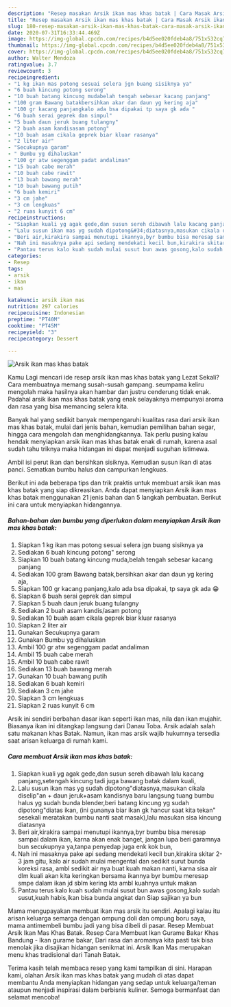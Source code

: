 ```yaml
---
description: "Resep masakan Arsik ikan mas khas batak | Cara Masak Arsik ikan mas khas batak Yang Sempurna"
title: "Resep masakan Arsik ikan mas khas batak | Cara Masak Arsik ikan mas khas batak Yang Sempurna"
slug: 180-resep-masakan-arsik-ikan-mas-khas-batak-cara-masak-arsik-ikan-mas-khas-batak-yang-sempurna
date: 2020-07-31T16:33:44.469Z
image: https://img-global.cpcdn.com/recipes/b4d5ee020fdeb4a8/751x532cq70/arsik-ikan-mas-khas-batak-foto-resep-utama.jpg
thumbnail: https://img-global.cpcdn.com/recipes/b4d5ee020fdeb4a8/751x532cq70/arsik-ikan-mas-khas-batak-foto-resep-utama.jpg
cover: https://img-global.cpcdn.com/recipes/b4d5ee020fdeb4a8/751x532cq70/arsik-ikan-mas-khas-batak-foto-resep-utama.jpg
author: Walter Mendoza
ratingvalue: 3.7
reviewcount: 3
recipeingredient:
- "1 kg ikan mas potong sesuai selera jgn buang sisiknya ya"
- "6 buah kincung potong serong"
- "10 buah batang kincung mudabelah tengah sebesar kacang panjang"
- "100 gram Bawang batakbersihkan akar dan daun yg kering aja"
- "100 gr kacang panjangkalo ada bsa dipakai tp saya gk ada "
- "6 buah serai geprek dan simpul"
- "5 buah daun jeruk buang tulangny"
- "2 buah asam kandisasam potong"
- "10 buah asam cikala geprek biar kluar rasanya"
- "2 liter air"
- "Secukupnya garam"
- " Bumbu yg dihaluskan"
- "100 gr atw segenggam padat andaliman"
- "15 buah cabe merah"
- "10 buah cabe rawit"
- "13 buah bawang merah"
- "10 buah bawang putih"
- "6 buah kemiri"
- "3 cm jahe"
- "3 cm lengkuas"
- "2 ruas kunyit 6 cm"
recipeinstructions:
- "Siapkan kuali yg agak gede,dan susun sereh dibawah lalu kacang panjang,setengah kincung tadi juga bawang batak dalam kuali,"
- "Lalu susun ikan mas yg sudah dipotong&#34;diatasnya,masukan cikala diselip&#34;an + daun jeruk+asam kandisnya baru langsung tuang bumbu halus yg sudah bunda blender,beri batang kincung yg sudah dipotong&#34;diatas ikan, (ini gunanya biar ikan gk hancur saat kita tekan&#34; sesekali meratakan bumbu nanti saat masak),lalu masukan sisa kincung diatasnya"
- "Beri air,kirakira sampai menutupi ikannya,byr bumbu bisa meresap sampai dalam ikan, karna akan enak banget, jangan lupa beri garamnya bun secukupnya ya,tanpa penyedap juga enk kok bun,"
- "Nah ini masaknya pake api sedang mendekati kecil bun,kirakira skitar 2-3 jam gitu, kalo air sudah mulai mengental dan sedikit surut bunda koreksi rasa, ambl sedikit air nya buat kuah makan nanti, karna sisa air dlm kuali akan kita keringkan bersama ikannya byr bumbu meresap smpe dalam ikan jd sblm kering kta ambl kuahnya untuk makan"
- "Pantau terus kalo kuah sudah mulai susut bun awas gosong,kalo sudah susut,kuah habis,ikan bisa bunda angkat dan Siap sajikan ya bun"
categories:
- Resep
tags:
- arsik
- ikan
- mas

katakunci: arsik ikan mas 
nutrition: 297 calories
recipecuisine: Indonesian
preptime: "PT40M"
cooktime: "PT45M"
recipeyield: "3"
recipecategory: Dessert

---
```



![Arsik ikan mas khas batak](https://img-global.cpcdn.com/recipes/b4d5ee020fdeb4a8/751x532cq70/arsik-ikan-mas-khas-batak-foto-resep-utama.jpg)

Kamu Lagi mencari ide resep arsik ikan mas khas batak yang Lezat Sekali? Cara membuatnya memang susah-susah gampang. seumpama keliru mengolah maka hasilnya akan hambar dan justru cenderung tidak enak. Padahal arsik ikan mas khas batak yang enak selayaknya mempunyai aroma dan rasa yang bisa memancing selera kita.

Banyak hal yang sedikit banyak mempengaruhi kualitas rasa dari arsik ikan mas khas batak, mulai dari jenis bahan, kemudian pemilihan bahan segar, hingga cara mengolah dan menghidangkannya. Tak perlu pusing kalau hendak menyiapkan arsik ikan mas khas batak enak di rumah, karena asal sudah tahu triknya maka hidangan ini dapat menjadi suguhan istimewa.

Ambil isi perut ikan dan bersihkan sisiknya. Kemudian susun ikan di atas panci. Sematkan bumbu halus dan campurkan lengkuas.


Berikut ini ada beberapa tips dan trik praktis untuk membuat arsik ikan mas khas batak yang siap dikreasikan. Anda dapat menyiapkan Arsik ikan mas khas batak menggunakan 21 jenis bahan dan 5 langkah pembuatan. Berikut ini cara untuk menyiapkan hidangannya.

<!--inarticleads1-->

##### Bahan-bahan dan bumbu yang diperlukan dalam menyiapkan Arsik ikan mas khas batak:

1. Siapkan 1 kg ikan mas potong sesuai selera jgn buang sisiknya ya
1. Sediakan 6 buah kincung potong&#34; serong
1. Siapkan 10 buah batang kincung muda,belah tengah sebesar kacang panjang
1. Sediakan 100 gram Bawang batak,bersihkan akar dan daun yg kering aja,
1. Siapkan 100 gr kacang panjang,kalo ada bsa dipakai, tp saya gk ada 😁
1. Siapkan 6 buah serai geprek dan simpul
1. Siapkan 5 buah daun jeruk buang tulangny
1. Sediakan 2 buah asam kandis/asam potong
1. Sediakan 10 buah asam cikala geprek biar kluar rasanya
1. Siapkan 2 liter air
1. Gunakan Secukupnya garam
1. Gunakan  Bumbu yg dihaluskan
1. Ambil 100 gr atw segenggam padat andaliman
1. Ambil 15 buah cabe merah
1. Ambil 10 buah cabe rawit
1. Sediakan 13 buah bawang merah
1. Gunakan 10 buah bawang putih
1. Sediakan 6 buah kemiri
1. Sediakan 3 cm jahe
1. Siapkan 3 cm lengkuas
1. Siapkan 2 ruas kunyit 6 cm


Arsik ini sendiri berbahan dasar ikan seperti ikan mas, nila dan ikan mujahir. Biasanya ikan ini ditangkap langsung dari Danau Toba. Arsik adalah salah satu makanan khas Batak. Namun, ikan mas arsik wajib hukumnya tersedia saat arisan keluarga di rumah kami. 

<!--inarticleads2-->

##### Cara membuat Arsik ikan mas khas batak:

1. Siapkan kuali yg agak gede,dan susun sereh dibawah lalu kacang panjang,setengah kincung tadi juga bawang batak dalam kuali,
1. Lalu susun ikan mas yg sudah dipotong&#34;diatasnya,masukan cikala diselip&#34;an + daun jeruk+asam kandisnya baru langsung tuang bumbu halus yg sudah bunda blender,beri batang kincung yg sudah dipotong&#34;diatas ikan, (ini gunanya biar ikan gk hancur saat kita tekan&#34; sesekali meratakan bumbu nanti saat masak),lalu masukan sisa kincung diatasnya
1. Beri air,kirakira sampai menutupi ikannya,byr bumbu bisa meresap sampai dalam ikan, karna akan enak banget, jangan lupa beri garamnya bun secukupnya ya,tanpa penyedap juga enk kok bun,
1. Nah ini masaknya pake api sedang mendekati kecil bun,kirakira skitar 2-3 jam gitu, kalo air sudah mulai mengental dan sedikit surut bunda koreksi rasa, ambl sedikit air nya buat kuah makan nanti, karna sisa air dlm kuali akan kita keringkan bersama ikannya byr bumbu meresap smpe dalam ikan jd sblm kering kta ambl kuahnya untuk makan
1. Pantau terus kalo kuah sudah mulai susut bun awas gosong,kalo sudah susut,kuah habis,ikan bisa bunda angkat dan Siap sajikan ya bun


Mama mengupayakan membuat ikan mas arsik itu sendiri. Apalagi kalau itu arisan keluarga semarga dengan ompung doli dan ompung boru saya, mama antimembeli bumbu jadi yang bisa dibeli di pasar. Resep Membuat Arsik Ikan Mas Khas Batak. Resep Cara Membuat Ikan Gurame Bakar Khas Bandung - Ikan gurame bakar, Dari rasa dan aromanya kita pasti tak bisa menolak jika disajikan hidangan senikmat ini. Arsik Ikan Mas merupakan menu khas tradisional dari Tanah Batak. 

Terima kasih telah membaca resep yang kami tampilkan di sini. Harapan kami, olahan Arsik ikan mas khas batak yang mudah di atas dapat membantu Anda menyiapkan hidangan yang sedap untuk keluarga/teman ataupun menjadi inspirasi dalam berbisnis kuliner. Semoga bermanfaat dan selamat mencoba!
